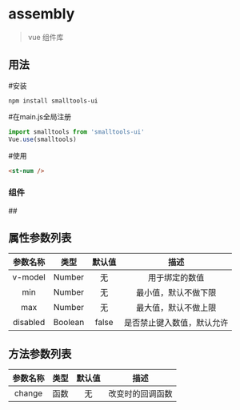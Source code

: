 # assembly

> vue 组件库
## 用法
#安装
``` node
npm install smalltools-ui
```

#在main.js全局注册
``` js
import smalltools from 'smalltools-ui'
Vue.use(smalltools)
```
#使用
``` html
<st-num />
```
### 组件


##<st-num />

属性参数列表
--
|参数名称|类型|默认值|描述|
|:---:|:---:|:---:|:---:|
|v-model|Number|无|用于绑定的数值|
|min|Number|无|最小值，默认不做下限|
|max|Number|无|最大值，默认不做上限|
|disabled|Boolean|false|是否禁止键入数值，默认允许|


方法参数列表
--
|参数名称|类型|默认值|描述|
|:---:|:---:|:---:|:---:|
|change|函数|无|改变时的回调函数|

